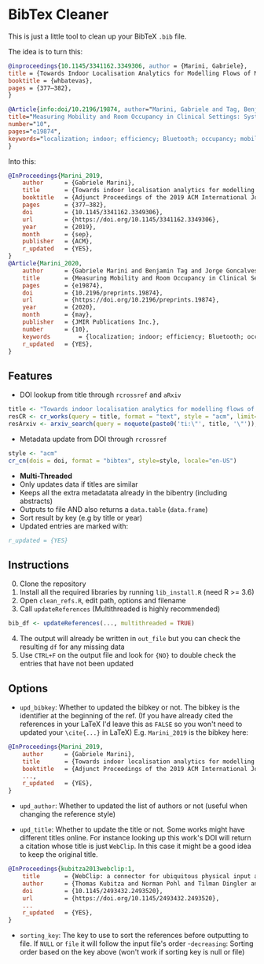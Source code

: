 # BibTex Cleaner 
This is just a little tool to clean up your BibTeX `.bib` file.

The idea is to turn this:
```BibTex
@inproceedings{10.1145/3341162.3349306, author = {Marini, Gabriele},
title = {Towards Indoor Localisation Analytics for Modelling Flows of Movements},
booktitle = {whbatevas},
pages = {377–382},
}

@Article{info:doi/10.2196/19874, author="Marini, Gabriele and Tag, Benjamin and Goncalves, Jorge and Velloso, Eduardo and Jurdak, Raja and Capurro, Daniel and McCarthy, Clare and Shearer, William and Kostakos, Vassilis",
title="Measuring Mobility and Room Occupancy in Clinical Settings: System Development and Implementation",
number="10",
pages="e19874",
keywords="localization; indoor; efficiency; Bluetooth; occupancy; mobility; metrics; smartphone; mobile phone",
}
```


Into this:
```BibTex
@InProceedings{Marini_2019,
    author		= {Gabriele Marini},
    title		= {Towards indoor localisation analytics for modelling flows of movements},
    booktitle	= {Adjunct Proceedings of the 2019 ACM International Joint Conference on Pervasive and Ubiquitous Computing and Proceedings of the 2019 ACM International Symposium on Wearable Computers},
    pages		= {377–382},
    doi			= {10.1145/3341162.3349306},
    url			= {https://doi.org/10.1145/3341162.3349306},
    year		= {2019},
    month		= {sep},
    publisher	= {ACM},
    r_updated	= {YES},
}
@Article{Marini_2020,
    author		= {Gabriele Marini and Benjamin Tag and Jorge Goncalves and Eduardo Velloso and Raja Jurdak and Daniel Capurro and Clare McCarthy and William Shearer and Vassilis Kostakos},
    title		= {Measuring Mobility and Room Occupancy in Clinical Settings: System Development and Implementation (Preprint)},
    pages		= {e19874},
    doi			= {10.2196/preprints.19874},
    url			= {https://doi.org/10.2196/preprints.19874},
    year		= {2020},
    month		= {may},
    publisher	= {JMIR Publications Inc.},
    number		= {10},
    keywords		= {localization; indoor; efficiency; Bluetooth; occupancy; mobility; metrics; smartphone; mobile phone},
    r_updated	= {YES},
}
```

## Features
- DOI lookup from title through `rcrossref` and `aRxiv`
```R
title <- "Towards indoor localisation analytics for modelling flows of movements"
resCR <- cr_works(query = title, format = "text", style = "acm", limit=10) 
resArxiv <- arxiv_search(query = noquote(paste0('ti:\"', title, '\"')), limit=10)
```

- Metadata update from DOI through `rcrossref`
```R
style <- "acm"
cr_cn(dois = doi, format = "bibtex", style=style, locale="en-US") 
```
- **Multi-Threaded**
- Only updates data if titles are similar
- Keeps all the extra metadatata already in the bibentry (including abstracts)
- Outputs to file AND also returns a `data.table` (`data.frame`)
- Sort result by key (e.g by title or year)
- Updated entries are marked with:
```BibTex
r_updated = {YES}
```

## Instructions
0. Clone the repository
1. Install all the required libraries by running `lib_install.R` (need R >= 3.6)
2. Open `clean_refs.R`, edit path, options and filename
3. Call `updateReferences` (Multithreaded is highly recommended)
```R
bib_df <- updateReferences(..., multithreaded = TRUE)
```
4. The output will already be written in `out_file` but you can check the resulting `df` for any missing data
5. Use `CTRL+F` on the output file and look for `{NO}` to double check the entries that have not been updated

## Options
- `upd_bibkey`: Whether to updated the bibkey or not. The bibkey is the identifier at the beginning of the ref.
(If you have already cited the references in your LaTeX I'd leave this as `FALSE` so you won't need to updated your `\cite{...}` in LaTeX)
E.g. `Marini_2019` is the bibkey here:
```BibTex
@InProceedings{Marini_2019,
    author		= {Gabriele Marini},
    title		= {Towards indoor localisation analytics for modelling flows of movements},
    booktitle	= {Adjunct Proceedings of the 2019 ACM International Joint Conference on Pervasive and Ubiquitous Computing and Proceedings of the 2019 ACM International Symposium on Wearable Computers},
    ...,
    r_updated	= {YES},
}
```

- `upd_author`: Whether to updated the list of authors or not (useful when changing the reference style)

- `upd_title`: Whether to update the title or not. Some works might have different titles online. For instance looking up this work's DOI will return a citation whose title is just `WebClip`. In this case it might be a good idea to keep the original title.
```BibTeX
@InProceedings{kubitza2013webclip:1,
    title		= {WebClip: a connector for ubiquitous physical input and output for touch screen devices},
    author		= {Thomas Kubitza and Norman Pohl and Tilman Dingler and Albrecht Schmidt},
    doi			= {10.1145/2493432.2493520},
    url			= {https://doi.org/10.1145/2493432.2493520},
    ...
    r_updated	= {YES},
}
```

- `sorting_key`: The key to use to sort the references before outputting to file. If `NULL` or `file` it will follow the input file's order
-`decreasing`: Sorting order based on the key above (won't work if sorting key is null or file)
